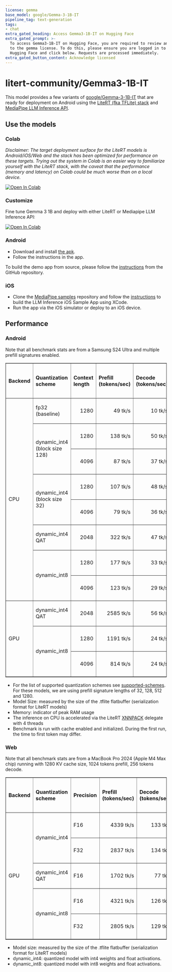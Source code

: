 ```yaml
---
license: gemma
base_model: google/Gemma-3-1B-IT
pipeline_tag: text-generation
tags:
- chat
extra_gated_heading: Access Gemma3-1B-IT on Hugging Face
extra_gated_prompt: >-
  To access Gemma3-1B-IT on Hugging Face, you are required to review and agree
  to the gemma license. To do this, please ensure you are logged in to
  Hugging Face and click below. Requests are processed immediately.
extra_gated_button_content: Acknowledge licensed
---
```


# litert-community/Gemma3-1B-IT

This model provides a few variants of
[google/Gemma-3-1B-IT](https://huggingface.co/google/Gemma-3-1B-IT) that are ready for
deployment on Android using the
[LiteRT (fka TFLite) stack](https://ai.google.dev/edge/litert) and
[MediaPipe LLM Inference API](https://ai.google.dev/edge/mediapipe/solutions/genai/llm_inference).

## Use the models

### Colab

*Disclaimer: The target deployment surface for the LiteRT models is
Android/iOS/Web and the stack has been optimized for performance on these
targets. Trying out the system in Colab is an easier way to familiarize yourself
with the LiteRT stack, with the caveat that the performance (memory and latency)
on Colab could be much worse than on a local device.*

[![Open In Colab](https://colab.research.google.com/assets/colab-badge.svg)](https://colab.sandbox.google.com/github/google-ai-edge/mediapipe-samples/blob/main/codelabs/litert_inference/gemma3_1b_tflite.ipynb)

### Customize

Fine tune Gemma 3 1B and deploy with either LiteRT or Mediapipe LLM Inference API:

[![Open In Colab](https://colab.research.google.com/assets/colab-badge.svg)](https://colab.research.google.com/#fileId=https://github.com/google-ai-edge/mediapipe-samples/blob/main/codelabs/litert_inference/Gemma3_1b_fine_tune.ipynb)

### Android

*   Download and install
    [the apk](https://github.com/google-ai-edge/gallery/releases/latest/download/ai-edge-gallery.apk).
*   Follow the instructions in the app.

To build the demo app from source, please follow the [instructions](https://github.com/google-ai-edge/gallery/blob/main/README.md)
from the GitHub repository.

### iOS

*   Clone the [MediaPipe samples](https://github.com/google-ai-edge/mediapipe-samples)
    repository and follow the [instructions](https://github.com/google-ai-edge/mediapipe-samples/tree/main/examples/llm_inference/ios/README.md)
    to build the LLM Inference iOS Sample App using XCode.
*   Run the app via the iOS simulator or deploy to an iOS device.

## Performance

### Android

Note that all benchmark stats are from a Samsung S24 Ultra and multiple prefill signatures enabled.

<table border="1">
  <tr>
   <th style="text-align: left">Backend</th>
   <th style="text-align: left">Quantization scheme</th>
   <th style="text-align: left">Context length</th>
   <th style="text-align: left">Prefill (tokens/sec)</th>
   <th style="text-align: left">Decode (tokens/sec)</th>
   <th style="text-align: left">Time-to-first-token (sec)</th>
   <th style="text-align: left">CPU Memory (RSS in MB)</th>
   <th style="text-align: left">GPU Memory (RSS in MB)</th>
   <th style="text-align: left">Model size (MB)</th>
   <th></th>
  </tr>
  <tr>
<td rowspan="8"><p style="text-align: left">CPU</p></td>
<td><p style="text-align: left">fp32 (baseline)</p></td>
<td><p style="text-align: right">1280</p></td>
<td><p style="text-align: right">49 tk/s</p></td>
<td><p style="text-align: right">10 tk/s</p></td>
<td><p style="text-align: right">5.59 s</p></td>
<td><p style="text-align: right">4,123 MB</p></td>
<td><p style="text-align: right"></p></td>
<td><p style="text-align: right">3,824 MB</p></td>
<td><p style="text-align: left"><a style="text-decoration: none" href="https://huggingface.co/litert-community/Gemma3-1B-IT/resolve/main/Gemma3-1B-IT_multi-prefill-seq_f32_ekv1280.task">&#128279;</a></p></td>
</tr>
<tr>
<td rowspan="2"><p style="text-align: left">dynamic_int4 (block size 128)</p></td>
<td><p style="text-align: right">1280</p></td>
<td><p style="text-align: right">138 tk/s</p></td>
<td><p style="text-align: right">50 tk/s</p></td>
<td><p style="text-align: right">2.33 s</p></td>
<td><p style="text-align: right">982 MB</p></td>
<td><p style="text-align: right"></p></td>
<td><p style="text-align: right">657 MB</p></td>
<td><p style="text-align: left"><a style="text-decoration: none" href="https://huggingface.co/litert-community/Gemma3-1B-IT/resolve/main/Gemma3-1B-IT_multi-prefill-seq_q4_block128_ekv1280.task">&#128279;</a></p></td>
</tr>
<tr>
<td><p style="text-align: right">4096</p></td>
<td><p style="text-align: right">87 tk/s</p></td>
<td><p style="text-align: right">37 tk/s</p></td>
<td><p style="text-align: right">3.40 s</p></td>
<td><p style="text-align: right">1,145 MB</p></td>
<td><p style="text-align: right"></p></td>
<td><p style="text-align: right">657 MB</p></td>
<td><p style="text-align: left"><a style="text-decoration: none" href="https://huggingface.co/litert-community/Gemma3-1B-IT/resolve/main/Gemma3-1B-IT_multi-prefill-seq_q4_block128_ekv4096.task">&#128279;</a></p></td>
</tr>
<tr>
<td rowspan="2"><p style="text-align: left">dynamic_int4 (block size 32)</p></td>
<td><p style="text-align: right">1280</p></td>
<td><p style="text-align: right">107 tk/s</p></td>
<td><p style="text-align: right">48 tk/s</p></td>
<td><p style="text-align: right">3.49 s</p></td>
<td><p style="text-align: right">1,045 MB</p></td>
<td><p style="text-align: right"></p></td>
<td><p style="text-align: right">688 MB</p></td>
<td><p style="text-align: left"><a style="text-decoration: none" href="https://huggingface.co/litert-community/Gemma3-1B-IT/resolve/main/Gemma3-1B-IT_multi-prefill-seq_q4_block32_ekv1280.task">&#128279;</a></p></td>
</tr>
<tr>
<td><p style="text-align: right">4096</p></td>
<td><p style="text-align: right">79 tk/s</p></td>
<td><p style="text-align: right">36 tk/s</p></td>
<td><p style="text-align: right">4.40 s</p></td>
<td><p style="text-align: right">1,210 MB</p></td>
<td><p style="text-align: right"></p></td>
<td><p style="text-align: right">688 MB</p></td>
<td><p style="text-align: left"><a style="text-decoration: none" href="https://huggingface.co/litert-community/Gemma3-1B-IT/resolve/main/Gemma3-1B-IT_multi-prefill-seq_q4_block32_ekv4096.task">&#128279;</a></p></td>
</tr>
<tr>
<td><p style="text-align: left">dynamic_int4 QAT</p></td>
<td><p style="text-align: right">2048</p></td>
<td><p style="text-align: right">322 tk/s</p></td>
<td><p style="text-align: right">47 tk/s</p></td>
<td><p style="text-align: right">3.10 s</p></td>
<td><p style="text-align: right">1,138 MB</p></td>
<td><p style="text-align: right"></p></td>
<td><p style="text-align: right">529 MB</p></td>
<td><p style="text-align: left"><a style="text-decoration: none" href="https://huggingface.co/litert-community/Gemma3-1B-IT/resolve/main/gemma3-1b-it-int4.task">&#128279;</a></p></td>
</tr>
<tr>
<td rowspan="2"><p style="text-align: left">dynamic_int8</p></td>
<td><p style="text-align: right">1280</p></td>
<td><p style="text-align: right">177 tk/s</p></td>
<td><p style="text-align: right">33 tk/s</p></td>
<td><p style="text-align: right">1.69 s</p></td>
<td><p style="text-align: right">1,341 MB</p></td>
<td><p style="text-align: right"></p></td>
<td><p style="text-align: right">1,005 MB</p></td>
<td><p style="text-align: left"><a style="text-decoration: none" href="https://huggingface.co/litert-community/Gemma3-1B-IT/resolve/main/Gemma3-1B-IT_multi-prefill-seq_q8_ekv1280.task">&#128279;</a></p></td>
</tr>
<tr>
<td><p style="text-align: right">4096</p></td>
<td><p style="text-align: right">123 tk/s</p></td>
<td><p style="text-align: right">29 tk/s</p></td>
<td><p style="text-align: right">2.34 s</p></td>
<td><p style="text-align: right">1,504 MB</p></td>
<td><p style="text-align: right"></p></td>
<td><p style="text-align: right">1,005 MB</p></td>
<td><p style="text-align: left"><a style="text-decoration: none" href="https://huggingface.co/litert-community/Gemma3-1B-IT/resolve/main/Gemma3-1B-IT_multi-prefill-seq_q8_ekv4096.task">&#128279;</a></p></td>
</tr>
<tr>
<td rowspan="3"><p style="text-align: left">GPU</p></td>
<td><p style="text-align: left">dynamic_int4 QAT</p></td>
<td><p style="text-align: right">2048</p></td>
<td><p style="text-align: right">2585 tk/s</p></td>
<td><p style="text-align: right">56 tk/s</p></td>
<td><p style="text-align: right">4.50 s</p></td>
<td><p style="text-align: right">1,205 MB</p></td>
<td><p style="text-align: right"></p></td>
<td><p style="text-align: right">529 MB</p></td>
<td><p style="text-align: left"><a style="text-decoration: none" href="https://huggingface.co/litert-community/Gemma3-1B-IT/resolve/main/gemma3-1b-it-int4.task">&#128279;</a></p></td>
</tr>
<tr>
<td rowspan="2"><p style="text-align: left">dynamic_int8</p></td>
<td><p style="text-align: right">1280</p></td>
<td><p style="text-align: right">1191 tk/s</p></td>
<td><p style="text-align: right">24 tk/s</p></td>
<td><p style="text-align: right">4.68 s</p></td>
<td><p style="text-align: right">2,164 MB</p></td>
<td><p style="text-align: right">1,059 MB</p></td>
<td><p style="text-align: right">1,005 MB</p></td>
<td><p style="text-align: left"><a style="text-decoration: none" href="https://huggingface.co/litert-community/Gemma3-1B-IT/resolve/main/Gemma3-1B-IT_multi-prefill-seq_q8_ekv1280.task">&#128279;</a></p></td>
</tr>
<tr>
<td><p style="text-align: right">4096</p></td>
<td><p style="text-align: right">814 tk/s</p></td>
<td><p style="text-align: right">24 tk/s</p></td>
<td><p style="text-align: right">4.99 s</p></td>
<td><p style="text-align: right">2,167 MB</p></td>
<td><p style="text-align: right">1,181 MB</p></td>
<td><p style="text-align: right">1,005 MB</p></td>
<td><p style="text-align: left"><a style="text-decoration: none" href="https://huggingface.co/litert-community/Gemma3-1B-IT/resolve/main/Gemma3-1B-IT_multi-prefill-seq_q8_ekv4096.task">&#128279;</a></p></td>
</tr>

</table>

*   For the list of supported quantization schemes see [supported-schemes](https://github.com/google-ai-edge/ai-edge-torch/tree/main/ai_edge_torch/generative/quantize#supported-schemes).
    For these models, we are using prefill signature lengths of 32, 128, 512 and 1280.
*   Model Size: measured by the size of the .tflite flatbuffer (serialization
    format for LiteRT models)
*   Memory: indicator of peak RAM usage
*   The inference on CPU is accelerated via the LiteRT
    [XNNPACK](https://github.com/google/XNNPACK) delegate with 4 threads
*   Benchmark is run with cache enabled and initialized. During the first run,
    the time to first token may differ.


### Web
Note that all benchmark stats are from a MacBook Pro 2024 (Apple M4 Max chip) running with 1280 KV cache size, 1024 tokens prefill, 256 tokens decode.

<table border="1">
  <tr>
   <th style="text-align: left">Backend</th>
   <th style="text-align: left">Quantization scheme</th>
   <th style="text-align: left">Precision</th>
   <th style="text-align: left">Prefill (tokens/sec)</th>
   <th style="text-align: left">Decode (tokens/sec)</th>
   <th style="text-align: left">Time-to-first-token (sec)</th>
   <th style="text-align: left">CPU Memory</th>
   <th style="text-align: left">GPU Memory</th>
   <th style="text-align: left">Model size (MB)</th>
   <th></th>
  </tr>
  <tr>
  <td rowspan="5"><p style="text-align: left">GPU</p></td>
  <td rowspan="2"><p style="text-align: left">dynamic_int4</p></td>
  <td><p style="text-align: left">F16</p></td>
  <td><p style="text-align: right">4339 tk/s</p></td>
  <td><p style="text-align: right">133 tk/s</p></td>
  <td><p style="text-align: right">0.51 s</p></td>
  <td><p style="text-align: right">460 MB</p></td>
  <td><p style="text-align: right">1,331 MB</p></td>
  <td><p style="text-align: right">700 MB</p></td>
  <td><p style="text-align: left"><a style="text-decoration: none" href="https://huggingface.co/litert-community/Gemma3-1B-IT/resolve/main/gemma3-1b-it-int4-web.task">&#128279;</a></p></td>
  </tr>
  <tr>
  <td><p style="text-align: left">F32</p></td>
  <td><p style="text-align: right">2837 tk/s</p></td>
  <td><p style="text-align: right">134 tk/s</p></td>
  <td><p style="text-align: right">0.49 s</p></td>
  <td><p style="text-align: right">481 MB</p></td>
  <td><p style="text-align: right">1,331 MB</p></td>
  <td><p style="text-align: right">700 MB</p></td>
  <td><p style="text-align: left"><a style="text-decoration: none" href="https://huggingface.co/litert-community/Gemma3-1B-IT/resolve/main/gemma3-1b-it-int4-web.task">&#128279;</a></p></td>
  </tr>
  <tr>
  <td><p style="text-align: left">dynamic_int4 QAT</p></td>
  <td><p style="text-align: left">F16</p></td>
  <td><p style="text-align: right">1702 tk/s</p></td>
  <td><p style="text-align: right">77 tk/s</p></td>
  <td><p style="text-align: right"></p></td>
  <td><p style="text-align: right"></p></td>
  <td><p style="text-align: right"></p></td>
  <td><p style="text-align: right">529 MB</p></td>
  <td><p style="text-align: left"><a style="text-decoration: none" href="https://huggingface.co/litert-community/Gemma3-1B-IT/resolve/main/gemma3-1b-it-int4.task">&#128279;</a></p></td>
  </tr>
  <tr>
  <td rowspan="2"><p style="text-align: left">dynamic_int8</p></td>
  <td><p style="text-align: left">F16</p></td>
  <td><p style="text-align: right">4321 tk/s</p></td>
  <td><p style="text-align: right">126 tk/s</p></td>
  <td><p style="text-align: right">0.6 s</p></td>
  <td><p style="text-align: right">471 MB</p></td>
  <td><p style="text-align: right">1,740 MB</p></td>
  <td><p style="text-align: right">1,011 MB</p></td>
  <td><p style="text-align: left"><a style="text-decoration: none" href="https://huggingface.co/litert-community/Gemma3-1B-IT/resolve/main/gemma3-1b-it-int8-web.task">&#128279;</a></p></td>
  </tr>
  <tr>
  <td><p style="text-align: left">F32</p></td>
  <td><p style="text-align: right">2805 tk/s</p></td>
  <td><p style="text-align: right">129 tk/s</p></td>
  <td><p style="text-align: right">0.58 s</p></td>
  <td><p style="text-align: right">474 MB</p></td>
  <td><p style="text-align: right">1,740 MB</p></td>
  <td><p style="text-align: right">1,011 MB</p></td>
  <td><p style="text-align: left"><a style="text-decoration: none" href="https://huggingface.co/litert-community/Gemma3-1B-IT/resolve/main/gemma3-1b-it-int8-web.task">&#128279;</a></p></td>
  </tr>
</table>

*   Model size: measured by the size of the .tflite flatbuffer (serialization format for LiteRT models)
*   dynamic_int4: quantized model with int4 weights and float activations.
*   dynamic_int8: quantized model with int8 weights and float activations.
